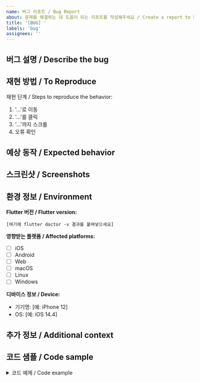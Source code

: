 ```yaml
---
name: 버그 리포트 / Bug Report
about: 문제를 해결하는 데 도움이 되는 리포트를 작성해주세요 / Create a report to help us improve
title: '[BUG] '
labels: 'bug'
assignees: ''
---
```


## 버그 설명 / Describe the bug
<!-- 버그에 대한 명확하고 간결한 설명을 작성해주세요 -->
<!-- A clear and concise description of what the bug is -->

## 재현 방법 / To Reproduce

재현 단계 / Steps to reproduce the behavior:

1. '...'로 이동
2. '...'를 클릭
3. '...'까지 스크롤
4. 오류 확인

## 예상 동작 / Expected behavior
<!-- 예상했던 동작에 대한 명확하고 간결한 설명을 작성해주세요 -->
<!-- A clear and concise description of what you expected to happen -->

## 스크린샷 / Screenshots
<!-- 해당되는 경우, 문제를 설명하는 스크린샷을 추가해주세요 -->
<!-- If applicable, add screenshots to help explain your problem -->

## 환경 정보 / Environment

**Flutter 버전 / Flutter version:**
<!-- flutter doctor -v 의 출력 결과를 붙여넣어주세요 -->
```
[여기에 flutter doctor -v 결과를 붙여넣으세요]
```

**영향받는 플랫폼 / Affected platforms:**

- [ ] iOS
- [ ] Android  
- [ ] Web
- [ ] macOS
- [ ] Linux
- [ ] Windows

**디바이스 정보 / Device:**

- 기기명: [예: iPhone 12]
- OS: [예: iOS 14.4]

## 추가 정보 / Additional context
<!-- 문제에 대한 다른 맥락이나 정보를 추가해주세요 -->
<!-- Add any other context about the problem here -->

## 코드 샘플 / Code sample
<!-- 가능하다면 문제를 재현할 수 있는 최소한의 코드를 제공해주세요 -->
<!-- If possible, please provide a minimal code sample that reproduces the issue -->

<details>
<summary>코드 예제 / Code example</summary>

```dart
// 여기에 코드를 작성하세요
```

</details>
